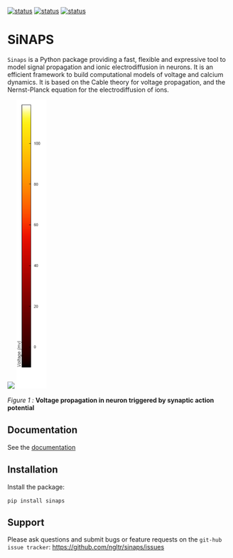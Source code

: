 [![status](https://joss.theoj.org/papers/d47fbf887ce21cf686a56bac1b36817e/status.svg)](https://joss.theoj.org/papers/d47fbf887ce21cf686a56bac1b36817e)
[![status](https://img.shields.io/pypi/v/sinaps?color=green)](https://pypi.org/project/SiNAPS/)
[![status](https://github.com/ngltr/sinaps/workflows/pytest/badge.svg)](https://github.com/ngltr/sinaps/actions/workflows/python-app.yml)


# SiNAPS

`Sinaps` is a Python package providing a fast, flexible and expressive tool to model signal propagation and ionic electrodiffusion in neurons. It is an efficient framework to build computational models of voltage and calcium dynamics. It is based on the Cable theory for voltage propagation, and the Nernst-Planck equation for the electrodiffusion of ions.

<img src="docs/_static/bAP.gif" width="700" /> <img src="docs/_static/colorbar.png" height="650" />

*Figure 1 :*  **Voltage propagation in neuron triggered by synaptic action potential**

## Documentation

See the [documentation](http://sinaps.rtfd.io)

## Installation

Install the package:

    pip install sinaps


## Support

Please ask questions and submit bugs or feature requests on the
`git-hub issue tracker`: https://github.com/ngltr/sinaps/issues

